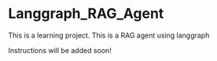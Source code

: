 # Langgraph_RAG_Agent
This is a learning project. This is a RAG agent using langgraph

Instructions will be added soon!
